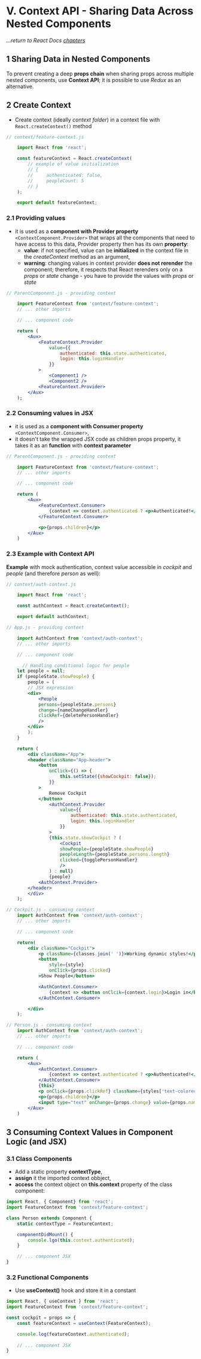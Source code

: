 # V. Context API - Sharing Data Across Nested Components
_...return to React Docs [chapters](./readme.md)_

## 1  Sharing Data in Nested Components
To prevent creating a deep **props chain** when sharing props across multiple nested components, use **Context API**; it is possible to use _Redux_ as an alternative.

## 2 Create Context
- Create context (ideally _context folder_) in a context file with `React.createContext()` method

```jsx
// context/feature-context.js

    import React from 'react';

    const featureContext = React.createContext(
        // example of value initialization
        // {
        //     authenticated: false,
        //     peopleCount: 5
        // }
    );

    export default featureContext;
```

### 2.1 Providing values
- it is used as a **component with Provider property** `<ContextComponent.Provider>` that wraps all the components that need to have access to this data, Provider property then has its own **property**:
    - **value**: if not specified, value can be **initialized** in the context file in the _createContext_ method as an argument,
    - **warning**: changing values in context provider **does not rerender** the component; therefore, it respects that React rerenders only on a _props_ or _state_ change - you have to provide the values with _props_ or _state_
```jsx
// ParentComponent.js - providing context

    import FeatureContext from 'context/feature-context';
    // ... other imports

    // ... component code

    return ( 
        <Aux> 
            <FeatureContext.Provider 
                value={{
                    authenticated: this.state.authenticated,
                    login: this.loginHandler
                }}
            >
                <Component1 />
                <Component2 />
            <FeatureContext.Provider>
        </Aux>
    );
```

### 2.2 Consuming values in JSX
- it is used as a **component with Consumer property** `<ContextComponent.Consumer>`,
- it doesn't take the wrapped JSX code as children props property, it takes it as an **function** with **context parameter**
```jsx
// ParentComponent.js - providing context

    import FeatureContext from 'context/feature-context';
    // ... other imports

    // ... component code

    return (
        <Aux>
            <FeatureContext.Consumer>
                {context => context.authenticated ? <p>Authenticated!</p> : <p>Please, login!</p>}
            </FeatureContext.Consumer>

            <p>{props.children}</p>
        </Aux>
    )
```

### 2.3 Example with Context API
**Example** with mock authentication, context value accessible in _cockpit_ and _people_ (and therefore _person_ as well): 
```jsx
// context/auth-context.js

    import React from 'react';

    const authContext = React.createContext();

    export default authContext;
```
```jsx
// App.js - providing context

    import AuthContext from 'context/auth-context';
    // ... other imports

    // ... component code

      // Handling conditional logic for people
    let people = null;
    if (peopleState.showPeople) {
        people = (
        // JSX expression
        <div>
            <People 
            persons={peopleState.persons}
            change={nameChangeHandler}
            clickRef={deletePersonHandler}
            />
        </div>
        );
    }

    return ( 
        <div className="App"> 
        <header className="App-header">
            <button
                onClick={() => {
                    this.setState({showCockpit: false});
                }}
            >
                Remove Cockpit
            </button>
                <AuthContext.Provider 
                    value={{
                        authenticated: this.state.authenticated,
                        login: this.loginHandler
                    }}
                >
                {this.state.showCockpit ? (
                    <Cockpit 
                    showPeople={peopleState.showPeople}
                    peopleLength={peopleState.persons.length}
                    clicked={togglePersonHandler}
                    />
                ) : null}
                {people}
            <AuthContext.Provider>
        </header>
        </div>
    );
```
```jsx
// Cockpit.js - consuming context
    import AuthContext from 'context/auth-context';
    // ... other imports

    // ... component code

    return(
        <div className="Cockpit">
            <p className={classes.join(' ')}>Working dynamic styles!</p>
            <button 
                style={style}
                onClick={props.clicked}
            >Show People</button>

            <AuthContext.Consumer>
                {context => <button onClcik={context.login}>Login in</button>}
            </AuthContext.Consumer>

        </div>
    );

```
```jsx
// Person.js - consuming context
    import AuthContext from 'context/auth-context';
    // ... other imports

    // ... component code

    return (
        <Aux>
            <AuthContext.Consumer>
                {context => context.authenticated ? <p>Authenticated!</p> : <p>Please, login!</p>}
            </AuthContext.Consumer>
            {this}
            <p onClick={props.clickRef} className={styles['text-colored']}>I'm {props.name} and I am {props.age} years old!</p>
            <p>{props.children}</p>
            <input type="text" onChange={props.change} value={props.name} />
        </Aux>
    )

```
## 3 Consuming Context Values in Component Logic (and JSX)
### 3.1 Class Components
- Add a static property **contextType**,
- **assign** it the imported context obbject,
- **access** the context object on **this.context** property of the class component:

```jsx
import React, { Component} from 'react';
import FeatureContext from 'context/feature-context';

class Person extends Component {
    static contextType = FeatureContext;

    componentDidMount() {
        console.lgo(this.context.authenticated);
    }

    // ... component JSX
}
```

### 3.2 Functional Components
- Use **useContext()** hook and store it in a constant

```jsx
import React, { useContext } from 'react';
import FeatureContext from 'context/feature-context';

const cockpit = props => {
    const featureContext = useContext(FeatureContext);

    console.log(featureContext.authenticated);
    
    // ... component JSX
}
```

